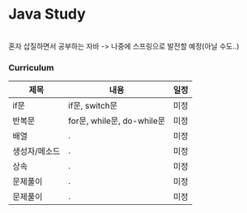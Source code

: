 # Java Study
<br/> 
혼자 삽질하면서 공부하는 자바 -> 나중에 스프링으로 발전할 예정(아닐 수도..)  

<br/> 

### Curriculum

|제목|내용|일정|
|------|---|---|
|if문|if문, switch문|미정|
|반복문|for문, while문, do-while문|미정|
|배열|.|미정|
|생성자/메소드|.|미정|
|상속|.|미정|
|문제풀이|.|미정|
|문제풀이|.|미정|

